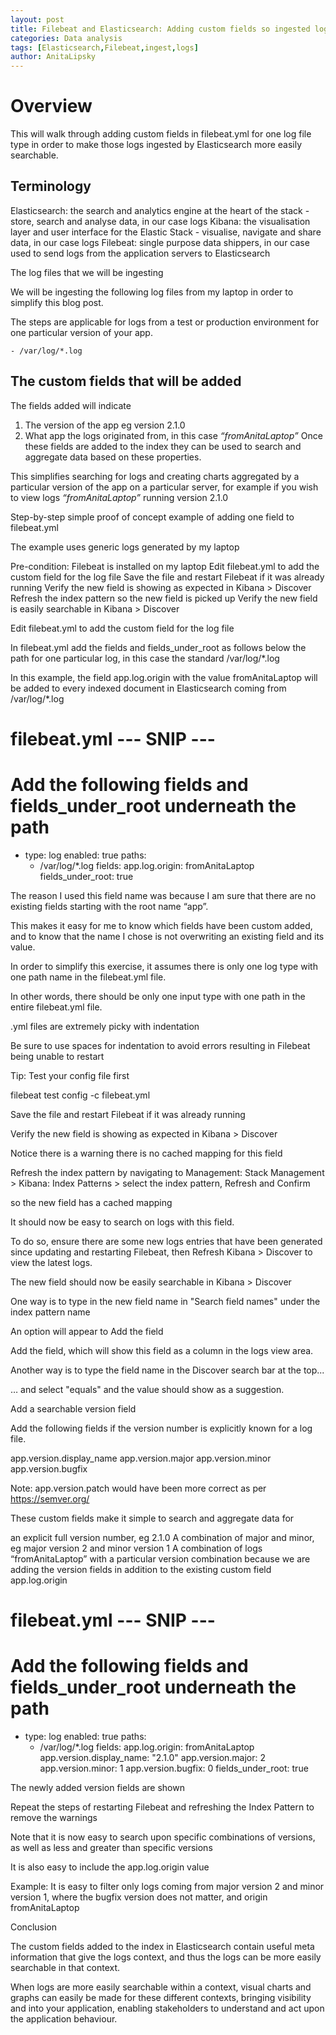```yaml
---
layout: post
title: Filebeat and Elasticsearch: Adding custom fields so ingested logs are more easily searchable
categories: Data analysis
tags: [Elasticsearch,Filebeat,ingest,logs]
author: AnitaLipsky 
---
```


# Overview
This will walk through adding custom fields in filebeat.yml for one log file type in order to make those logs ingested by Elasticsearch more easily searchable.

## Terminology
Elasticsearch: the search and analytics engine at the heart of the stack - store, search and analyse data, in our case logs
Kibana: the visualisation layer and user interface for the Elastic Stack - visualise, navigate and share data, in our case logs
Filebeat: single purpose data shippers, in our case used to send logs from the application servers to Elasticsearch


The log files that we will be ingesting


We will be ingesting the following log files from my laptop in order to simplify this blog post.

The steps are applicable for logs from a test or production environment for one particular version of your app.


```
- /var/log/*.log
```


## The custom fields that will be added


The fields added will indicate

1. The version of the app eg version 2.1.0
2. What app the logs originated from, in this case *“fromAnitaLaptop”*
Once these fields are added to the index they can be used to search and aggregate data based on these properties.

This simplifies searching for logs and creating charts aggregated by a particular version of the app on a particular server, for example if you wish to view logs *“fromAnitaLaptop”* running version 2.1.0



Step-by-step simple proof of concept example of adding one field to filebeat.yml


The example uses generic logs generated by my laptop



Pre-condition: Filebeat is installed on my laptop
Edit filebeat.yml to add the custom field for the log file
Save the file and restart Filebeat if it was already running
Verify the new field is showing as expected in Kibana > Discover
Refresh the index pattern so the new field is picked up
Verify the new field is easily searchable in Kibana > Discover


Edit filebeat.yml to add the custom field for the log file



In filebeat.yml add the fields and fields_under_root as follows below the path for one particular log, in this case the standard /var/log/*.log

In this example, the field app.log.origin with the value fromAnitaLaptop will be added to every indexed document in Elasticsearch coming from /var/log/*.log



# filebeat.yml --- SNIP ---
# Add the following fields and fields_under_root underneath the path

- type: log
  enabled: true
  paths:
    - /var/log/*.log
  fields:
    app.log.origin: fromAnitaLaptop
  fields_under_root: true


The reason I used this field name was because I am sure that there are no existing fields starting with the root name “app”.

This makes it easy for me to know which fields have been custom added, and to know that the name I chose is not overwriting an existing field and its value.



In order to simplify this exercise, it assumes there is only one log type with one path name in the filebeat.yml file.

In other words, there should be only one input type with one path in the entire filebeat.yml file.



.yml files are extremely picky with indentation

Be sure to use spaces for indentation to avoid errors resulting in Filebeat being unable to restart


Tip: Test your config file first



filebeat test config -c filebeat.yml


Save the file and restart Filebeat if it was already running

Verify the new field is showing as expected in Kibana > Discover







Notice there is a warning there is no cached mapping for this field







Refresh the index pattern by navigating to Management: Stack Management > Kibana: Index Patterns > select the index pattern, Refresh and Confirm

so the new field has a cached mapping







It should now be easy to search on logs with this field.



To do so, ensure there are some new logs entries that have been generated since updating and restarting Filebeat, then Refresh Kibana > Discover to view the latest logs.



The new field should now be easily searchable in Kibana > Discover



One way is to type in the new field name in "Search field names" under the index pattern name







An option will appear to Add the field







Add the field, which will show this field as a column in the logs view area.





Another way is to type the field name in the Discover search bar at the top...







… and select "equals" and the value should show as a suggestion.





Add a searchable version field


Add the following fields if the version number is explicitly known for a log file.

app.version.display_name
app.version.major
app.version.minor
app.version.bugfix


Note: app.version.patch would have been more correct as per https://semver.org/ 



These custom fields make it simple to search and aggregate data for

an explicit full version number, eg 2.1.0
A combination of major and minor, eg major version 2 and minor version 1
A combination of logs “fromAnitaLaptop” with a particular version combination because we are adding the version fields in addition to the existing custom field app.log.origin
# filebeat.yml --- SNIP ---
# Add the following fields and fields_under_root underneath the path


- type: log
  enabled: true
  paths:
    - /var/log/*.log
  fields:
    app.log.origin: fromAnitaLaptop
    app.version.display_name: "2.1.0"
    app.version.major: 2
    app.version.minor: 1
    app.version.bugfix: 0
  fields_under_root: true


The newly added version fields are shown







Repeat the steps of restarting Filebeat and refreshing the Index Pattern to remove the warnings







Note that it is now easy to search upon specific combinations of versions, as well as less and greater than specific versions







It is also easy to include the app.log.origin value







Example: It is easy to filter only logs coming from major version 2 and minor version 1, where the bugfix version does not matter, and origin fromAnitaLaptop





Conclusion


The custom fields added to the index in Elasticsearch contain useful meta information that give the logs context, and thus the logs can be more easily searchable in that context.

When logs are more easily searchable within a context, visual charts and graphs can easily be made for these different contexts, bringing visibility and into your application, enabling stakeholders to understand and act upon the application behaviour.